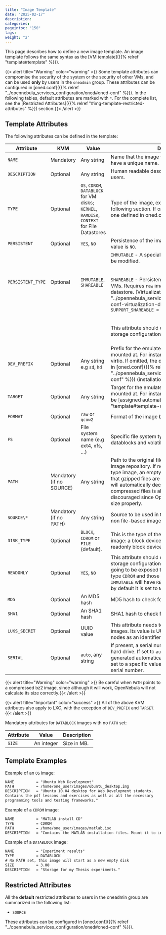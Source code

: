 ```yaml
---
title: "Image Template"
date: "2025-02-17"
description:
categories:
pageintoc: "150"
tags:
weight: "2"
---
```


<a id="img-template"></a>

<!--# Image Template -->

This page describes how to define a new image template. An image template follows the same syntax as the [VM template]({{% relref "template#template" %}}).

{{< alert title="Warning" color="warning" >}}
Some template attributes can compromise the security of the system or the security of other VMs, and can be used **only** by users in the `oneadmin` group. These attributes can be configured in [oned.conf]({{% relref "../opennebula_services_configuration/oned#oned-conf" %}}). In the following tables, default attributes are marked with `*`. For the complete list, see the [Restricted Attributes]({{% relref "#img-template-restricted-attributes" %}}) section.{{< /alert >}} 

## Template Attributes

The following attributes can be defined in the template:

| Attribute                                       | KVM                                    | Value                                                                                                                                                                                     | Description                                                                                                                                                                                                                                                                                                                                                                                                                                       |
|-------------------------------------------------|----------------------------------------|-------------------------------------------------------------------------------------------------------------------------------------------------------------------------------------------|---------------------------------------------------------------------------------------------------------------------------------------------------------------------------------------------------------------------------------------------------------------------------------------------------------------------------------------------------------------------------------------------------------------------------------------------------|
| `NAME`                                          | Mandatory                              | Any string                                                                                                                                                                                | Name that the image will get. Every image must have a unique name.                                                                                                                                                                                                                                                                                                                                                                                |
| `DESCRIPTION`                                   | Optional                               | Any string                                                                                                                                                                                | Human readable description of the image for other users.                                                                                                                                                                                                                                                                                                                                                                                          |
| `TYPE`                                          | Optional                               | `OS`, `CDROM`, `DATABLOCK` for VM disks; `KERNEL`, `RAMDISK`, `CONTEXT` for File Datastores                                                                                               | Type of the image, explained in detail in the following section. If omitted, the default value is the one defined in oned.conf (install default is OS)                                                                                                                                                                                                                                                                                            |
| `PERSISTENT`                                    | Optional                               | `YES`, `NO`                                                                                                                                                                               | Persistence of the image. If omitted, the default value is `NO`.                                                                                                                                                                                                                                                                                                                                                                                  |
| `PERSISTENT_TYPE`<br/><br/><br/><br/><br/><br/> | Optional<br/><br/><br/><br/><br/><br/> | `IMMUTABLE`, `SHAREABLE`<br/><br/><br/><br/><br/><br/>                                                                                                                                    | `IMMUTABLE` - A special persistent image, that will not be modified.<br/><br/><br/>`SHAREABLE` - Persistent image shareable by multiple VMs. Requires `raw` image `FORMAT` and shared datastore. [Virtualization driver]({{% relref "../opennebula_services_configuration/oned#oned-conf-virtualization-drivers" %}}) needs `SUPPORT_SHAREABLE = "yes"`<br/><br/><br/>This attribute should only be used for special storage configurations.<br/><br/>            |
| `DEV_PREFIX`                                    | Optional                               | Any string e.g `sd`, `hd`                                                                                                                                                                 | Prefix for the emulated device this image will be mounted at. For instance, `hd`, `sd`, or `vd` for KVM virtio. If omitted, the default value is the one defined in [oned.conf]({{% relref "../opennebula_services_configuration/oned#oned-conf" %}}) (installation default is `hd`).                                                                                                                                                                              |
| `TARGET`                                        | Optional                               | Any string                                                                                                                                                                                | Target for the emulated device this image will be mounted at. For instance, `hdb`, `sdc`. If omitted, it will be [assigned automatically]({{% relref "template#template-disks-device-mapping" %}}).                                                                                                                                                                                                                                                                |
| `FORMAT`                                        | Optional                               | `raw` or `qcow2`                                                                                                                                                                          | Format of the image backing file.                                                                                                                                                                                                                                                                                                                                                                                                                 |
| `FS`                                            | Optional                               | File system name (e.g ext4, xfs, …)                                                                                                                                                       | Specific file system type. It is used for formatting datablocks and volatile disks.                                                                                                                                                                                                                                                                                                                                                               |
| `PATH`                                          | Mandatory (if no SOURCE)               | Any string                                                                                                                                                                                | Path to the original file that will be copied to the image repository. If not specified for a `DATABLOCK` type image, an empty image will be created. Note that gzipped files are supported and OpenNebula will automatically decompress them. Bzip2 compressed files is also supported, but it’s strongly discouraged since OpenNebula will not calculate its size properly.                                                                    |
| `SOURCE\*`                                      | Mandatory (if no PATH)                 | Any string                                                                                                                                                                                | Source to be used in the DISK attribute. Useful for non file-based images.                                                                                                                                                                                                                                                                                                                                                                        |
| `DISK_TYPE`                                     | Optional                               | `BLOCK`, `CDROM` or `FILE` (default).                                                                                                                                                     | This is the type of the supporting media for the image: a block device (`BLOCK`) an ISO-9660 file or readonly block device (`CDROM`) or a plain file (`FILE`).                                                                                                                                                                                                                                                                                    |
| `READONLY`                                      | Optional                               | `YES`, `NO`                                                                                                                                                                               | This attribute should only be used for special storage configurations. It sets how the image is going to be exposed to the hypervisor. Images of type `CDROM` and those with PERSISTENT_TYPE set to `IMMUTABLE` will have `READONLY` set to `YES`. Otherwise, by default it is set to `NO`.                                                                                                                                                       |
| `MD5`                                           | Optional                               | An MD5 hash                                                                                                                                                                               | MD5 hash to check for image integrity.                                                                                                                                                                                                                                                                                                                                                                                                            |
| `SHA1`                                          | Optional                               | An SHA1 hash                                                                                                                                                                              | SHA1 hash to check for image integrity.                                                                                                                                                                                                                                                                                                                                                                                                           |
| `LUKS_SECRET`                                   | Optional                               | UUID value                                                                                                                                                                                | This attribute needs to be set for LUKS-encrypted images. Its value is UUID registered on hypervisor nodes as an identifier for the LUKS secret.                                                                                                                                                                                                                                                                                                  |
| `SERIAL`                                        | Optional                               | `auto`, any string                                                                                                                                                                      | If present, a serial number will be added to virtual hard drive. If set to `auto`, the serial number will be generated automatically. (<vm_id>-<disk_id>) If set to a specific value, that value will be used as the serial number.                                                                                                                                                                                                               |

{{< alert title="Warning" color="warning" >}}
Be careful when `PATH` points to a compressed bz2 image, since although it will work, OpenNebula will not calculate its size correctly.{{< /alert >}} 

{{< alert title="Important" color="success" >}}
All of the above KVM attributes also apply to LXC, with the exception of `DEV_PREFIX` and `TARGET`.{{< /alert >}} 

Mandatory attributes for `DATABLOCK` images with no `PATH` set:

| Attribute   | Value      | Description   |
|-------------|------------|---------------|
| `SIZE`      | An integer | Size in MB.   |

## Template Examples

Example of an `OS` image:

```default
NAME          = "Ubuntu Web Development"
PATH          = /home/one_user/images/ubuntu_desktop.img
DESCRIPTION   = "Ubuntu 10.04 desktop for Web Development students.
Contains the pdf lessons and exercises as well as all the necessary
programming tools and testing frameworks."
```

Example of a `CDROM` image:

```default
NAME          = "MATLAB install CD"
TYPE          = CDROM
PATH          = /home/one_user/images/matlab.iso
DESCRIPTION   = "Contains the MATLAB installation files. Mount it to install MATLAB on new OS images."
```

Example of a `DATABLOCK` image:

```default
NAME          = "Experiment results"
TYPE          = DATABLOCK
# No PATH set, this image will start as a new empty disk
SIZE          = 3.08
DESCRIPTION   = "Storage for my Thesis experiments."
```

<a id="img-template-restricted-attributes"></a>

## Restricted Attributes

All the **default** restricted attributes to users in the oneadmin group are summarized in the following list:

* `SOURCE`

These attributes can be configured in [oned.conf]({{% relref "../opennebula_services_configuration/oned#oned-conf" %}}).
